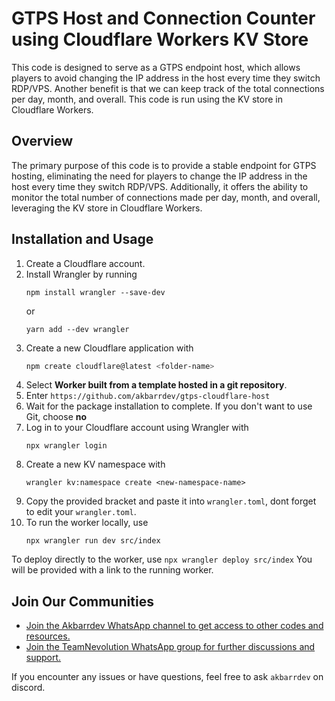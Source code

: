 # GTPS Host and Connection Counter using Cloudflare Workers KV Store

This code is designed to serve as a GTPS endpoint host, which allows players to avoid changing the IP address in the host every time they switch RDP/VPS. Another benefit is that we can keep track of the total connections per day, month, and overall. This code is run using the KV store in Cloudflare Workers.

## Overview

The primary purpose of this code is to provide a stable endpoint for GTPS hosting, eliminating the need for players to change the IP address in the host every time they switch RDP/VPS. Additionally, it offers the ability to monitor the total number of connections made per day, month, and overall, leveraging the KV store in Cloudflare Workers.

## Installation and Usage

1. Create a Cloudflare account.
2. Install Wrangler by running
   ```
   npm install wrangler --save-dev
   ```
    or
   ```
   yarn add --dev wrangler
   ```
3. Create a new Cloudflare application with
   ```bash
   npm create cloudflare@latest <folder-name>
   ```
4. Select **Worker built from a template hosted in a git repository**.
5. Enter
   `https://github.com/akbarrdev/gtps-cloudflare-host`
6. Wait for the package installation to complete. If you don't want to use Git, choose **no**
7. Log in to your Cloudflare account using Wrangler with
    ```
    npx wrangler login
    ```
8. Create a new KV namespace with 
    ```
    wrangler kv:namespace create <new-namespace-name>
    ```
10. Copy the provided bracket and paste it into `wrangler.toml`, dont forget to edit your `wrangler.toml`.
11. To run the worker locally, use 
    ```
    npx wrangler run dev src/index
    ```
  To deploy directly to the worker, use 
    ```
    npx wrangler deploy src/index
    ```
  You will be provided with a link to the running worker.

## Join Our Communities

- [Join the Akbarrdev WhatsApp channel to get access to other codes and resources.](https://whatsapp.com/channel/0029VaZAopA8fewhXJvqxt18)
- [Join the TeamNevolution WhatsApp group for further discussions and support.](https://chat.whatsapp.com/BtboXzaZAQeHiJ0Epzwn7M)

If you encounter any issues or have questions, feel free to ask `akbarrdev` on discord.
